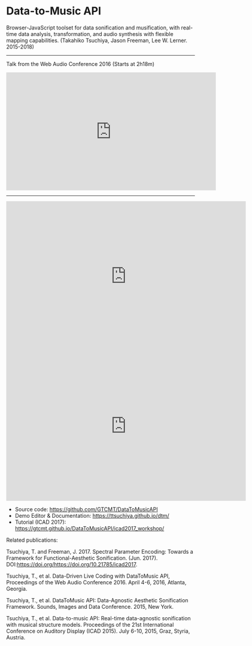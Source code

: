 # Data-to-Music API
Browser-JavaScript toolset for data sonification and musification, with real-time data analysis, transformation, and audio synthesis with flexible mapping capabilities. (Takahiko Tsuchiya, Jason Freeman, Lee W. Lerner. 2015-2018)

---
Talk from the Web Audio Conference 2016 (Starts at 2h18m)
<iframe width="560" height="315" src="https://www.youtube.com/embed/_FHzCzL-VUw?start=8280" frameborder="0" allowfullscreen></iframe>

---
<iframe title="vimeo-player" src="https://player.vimeo.com/video/251887213" width="640" height="400" frameborder="0" allowfullscreen></iframe>

<iframe title="vimeo-player" src="https://player.vimeo.com/video/191254648" width="640" height="400" frameborder="0" allowfullscreen></iframe>

- Source code: https://github.com/GTCMT/DataToMusicAPI
- Demo Editor & Documentation: https://ttsuchiya.github.io/dtm/
- Tutorial (ICAD 2017): https://gtcmt.github.io/DataToMusicAPI/icad2017_workshop/

Related publications:

Tsuchiya, T. and Freeman, J. 2017. Spectral Parameter Encoding: Towards a Framework for Functional-Aesthetic Sonification. (Jun. 2017). DOI:https://doi.org/https://doi.org/10.21785/icad2017.

Tsuchiya, T., et al. Data-Driven Live Coding with DataToMusic API, Proceedings of the Web Audio Conference 2016. April 4-6, 2016, Atlanta, Georgia.

Tsuchiya, T., et al. DataToMusic API: Data-Agnostic Aesthetic Sonification Framework. Sounds, Images and Data Conference. 2015, New York.

Tsuchiya, T., et al. Data-to-music API: Real-time data-agnostic sonification with musical structure models. Proceedings of the 21st International Conference on Auditory Display (ICAD 2015). July 6-10, 2015, Graz, Styria, Austria.

